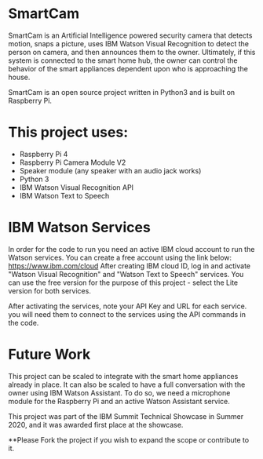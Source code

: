 # SmartCam

SmartCam is an Artificial Intelligence powered security camera that detects motion, snaps a picture, uses IBM Watson Visual Recognition to detect the person on camera, and then announces them to the owner. Ultimately, if this system is connected to the smart home hub, the owner can control the behavior of the smart appliances dependent upon who is approaching the house.

SmartCam is an open source project written in Python3 and is built on Raspberry Pi.

# This project uses:

- Raspberry Pi 4
- Raspberry Pi Camera Module V2
- Speaker module (any speaker with an audio jack works)
- Python 3
- IBM Watson Visual Recognition API
- IBM Watson Text to Speech

# IBM Watson Services

In order for the code to run you need an active IBM cloud account to run the Watson services. You can create a free account using the link below:
https://www.ibm.com/cloud
After creating IBM cloud ID, log in and activate "Watson Visual Recognition" and "Watson Text to Speech" services. You can use the free version for the purpose of this project - select the Lite version for both services.

After activating the services, note your API Key and URL for each service. you will need them to connect to the services using the API commands in the code.

# Future Work

This project can be scaled to integrate with the smart home appliances already in place. It can also be scaled to have a full conversation with the owner using IBM Watson Assistant. To do so, we need a microphone module for the Raspberry Pi and an active Watson Assistant service. 

This project was part of the IBM Summit Technical Showcase in Summer 2020, and it was awarded first place at the showcase.  

**Please Fork the project if you wish to expand the scope or contribute to it.
